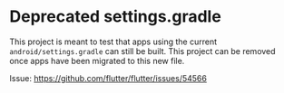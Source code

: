 # Deprecated settings.gradle

This project is meant to test that apps using the current `android/settings.gradle`
can still be built. This project can be removed once apps have been migrated to
this new file.

Issue: https://github.com/flutter/flutter/issues/54566